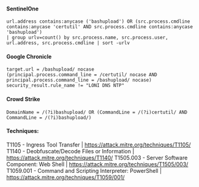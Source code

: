 #### SentinelOne
```
url.address contains:anycase ('bashupload') OR (src.process.cmdline contains:anycase 'certutil' AND src.process.cmdline contains:anycase 'bashupload')
| group urlv=count() by src.process.name, src.process.user, url.address, src.process.cmdline | sort -urlv
```

#### Google Chronicle
```
target.url = /bashupload/ nocase
(principal.process.command_line = /certutil/ nocase AND principal.process.command_line = /bashupload/ nocase)
security_result.rule_name != "LONI DNS NTP"
```

#### Crowd Strike
```
DomainName = /(?i)bashupload/ OR (CommandLine = /(?i)certutil/ AND CommandLine = /(?i)bashupload/)
```

#### Techniques:
T1105 - Ingress Tool Transfer | https://attack.mitre.org/techniques/T1105/
T1140 - Deobfuscate/Decode Files or Information | https://attack.mitre.org/techniques/T1140/
T1505.003 - Server Software Component: Web Shell | https://attack.mitre.org/techniques/T1505/003/
T1059.001 - Command and Scripting Interpreter: PowerShell | https://attack.mitre.org/techniques/T1059/001/

